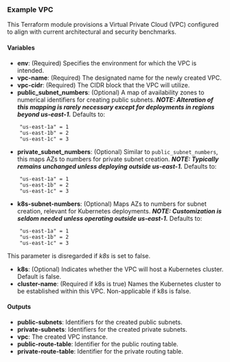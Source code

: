 ### Example VPC

This Terraform module provisions a Virtual Private Cloud (VPC) configured to align with current architectural and security benchmarks.

#### Variables

- **env**: (Required) Specifies the environment for which the VPC is intended.
- **vpc-name**: (Required) The designated name for the newly created VPC.
- **vpc-cidr**: (Required) The CIDR block that the VPC will utilize.
- **public_subnet_numbers**: (Optional) A map of availability zones to numerical identifiers for creating public subnets. **_NOTE: Alteration of this mapping is rarely necessary except for deployments in regions beyond us-east-1._** Defaults to:

```
    "us-east-1a" = 1
    "us-east-1b" = 2
    "us-east-1c" = 3
```

- **private_subnet_numbers**: (Optional) Similar to `public_subnet_numbers`, this maps AZs to numbers for private subnet creation. **_NOTE: Typically remains unchanged unless deploying outside us-east-1._** Defaults to:


```
    "us-east-1a" = 1
    "us-east-1b" = 2
    "us-east-1c" = 3
```

- **k8s-subnet-numbers**: (Optional) Maps AZs to numbers for subnet creation, relevant for Kubernetes deployments. **_NOTE: Customization is seldom needed unless operating outside us-east-1._** Defaults to:


```
    "us-east-1a" = 1
    "us-east-1b" = 2
    "us-east-1c" = 3
```

This parameter is disregarded if _k8s_ is set to false.

- **k8s**: (Optional) Indicates whether the VPC will host a Kubernetes cluster. Default is false.
- **cluster-name**: (Required if k8s is true) Names the Kubernetes cluster to be established within this VPC. Non-applicable if k8s is false.

#### Outputs

- **public-subnets**: Identifiers for the created public subnets.
- **private-subnets**: Identifiers for the created private subnets.
- **vpc**: The created VPC instance.
- **public-route-table**: Identifier for the public routing table.
- **private-route-table**: Identifier for the private routing table.
